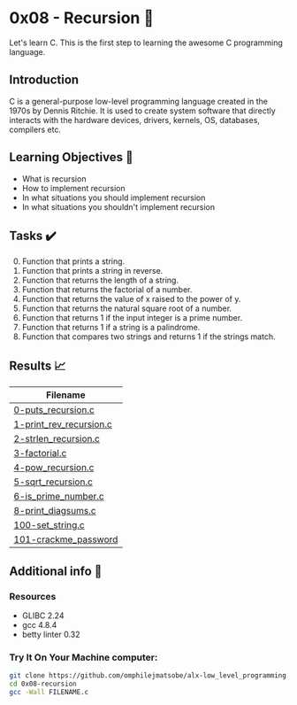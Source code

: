 # 0x08 - Recursion 📝

Let's learn C. This is the first step to learning the awesome C programming language.

## Introduction

C is a general-purpose low-level programming language created in the 1970s by Dennis Ritchie.
It is used to create system software that directly interacts with the hardware devices, drivers, kernels, OS, databases, compilers etc.

## Learning Objectives :bookmark_tabs:

* What is recursion
* How to implement recursion
* In what situations you should implement recursion
* In what situations you shouldn't implement recursion
  
## Tasks :heavy_check_mark:

0. Function that prints a string.
1. Function that prints a string in reverse.
2. Function that returns the length of a string.
3. Function that returns the factorial of a number.
4. Function that returns the value of x raised to the power of y.
5. Function that returns the natural square root of a number.
6. Function that returns 1 if the input integer is a prime number.
7. Function that returns 1 if a string is a palindrome.
8. Function that compares two strings and returns 1 if the strings match.

## Results :chart_with_upwards_trend:

| Filename |
| ------ |
| [0-puts_recursion.c](https://github.com/omphilejmatsobe/alx-low_level_programming/blob/master/0x08-recursion/0-puts_recursion.c)|
| [1-print_rev_recursion.c](https://github.com/omphilejmatsobe/alx-low_level_programming/blob/master/0x08-recursion/1-print_rev_recursion.c)|
| [2-strlen_recursion.c](https://github.com/omphilejmatsobe/alx-low_level_programming/blob/master/0x08-recursion/2-strlen_recursion.c)|
| [3-factorial.c](https://github.com/omphilejmatsobe/alx-low_level_programming/blob/master/0x08-recursion/3-factorial.c)|
| [4-pow_recursion.c](https://github.com/omphilejmatsobe/alx-low_level_programming/blob/master/0x08-recursion/4-pow_recursion.c)|
| [5-sqrt_recursion.c](https://github.com/omphilejmatsobe/alx-low_level_programming/blob/master/0x08-recursion/5-sqrt_recursion.c)|
| [6-is_prime_number.c](https://github.com/omphilejmatsobe/alx-low_level_programming/blob/master/0x08-recursion/6-is_prime_number.c)|
| [8-print_diagsums.c](https://github.com/omphilejmatsobe/alx-low_level_programming/blob/master/0x07-pointers_arrays_strings/8-print_diagsums.c)|
| [100-set_string.c](https://github.com/omphilejmatsobe/alx-low_level_programming/blob/master/0x07-pointers_arrays_strings/100-set_string.c)|
| [101-crackme_password](https://github.com/omphilejmatsobe/alx-low_level_programming/blob/master/0x07-pointers_arrays_strings/101-crackme_password)|
## Additional info :construction:
### Resources

- GLIBC 2.24
- gcc 4.8.4
- betty linter 0.32


### Try It On Your Machine computer:	
```bash
git clone https://github.com/omphilejmatsobe/alx-low_level_programming.git
cd 0x08-recursion
gcc -Wall FILENAME.c
```
